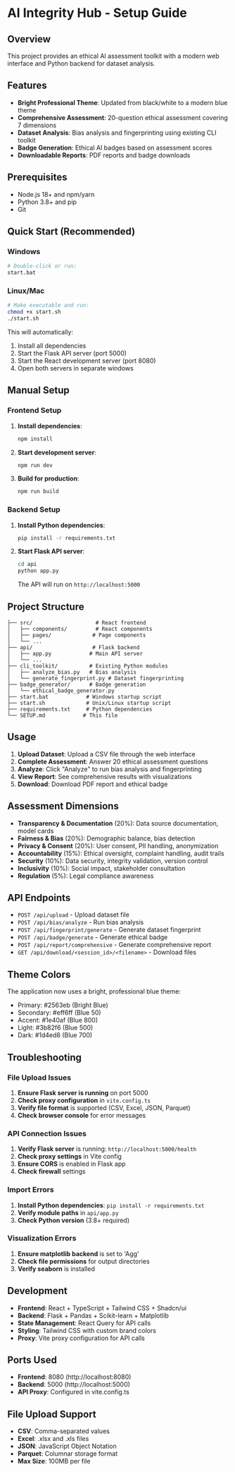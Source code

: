 # AI Integrity Hub - Setup Guide

## Overview
This project provides an ethical AI assessment toolkit with a modern web interface and Python backend for dataset analysis.

## Features
- **Bright Professional Theme**: Updated from black/white to a modern blue theme
- **Comprehensive Assessment**: 20-question ethical assessment covering 7 dimensions
- **Dataset Analysis**: Bias analysis and fingerprinting using existing CLI toolkit
- **Badge Generation**: Ethical AI badges based on assessment scores
- **Downloadable Reports**: PDF reports and badge downloads

## Prerequisites
- Node.js 18+ and npm/yarn
- Python 3.8+ and pip
- Git

## Quick Start (Recommended)

### Windows
```bash
# Double-click or run:
start.bat
```

### Linux/Mac
```bash
# Make executable and run:
chmod +x start.sh
./start.sh
```

This will automatically:
1. Install all dependencies
2. Start the Flask API server (port 5000)
3. Start the React development server (port 8080)
4. Open both servers in separate windows

## Manual Setup

### Frontend Setup

1. **Install dependencies**:
   ```bash
   npm install
   ```

2. **Start development server**:
   ```bash
   npm run dev
   ```

3. **Build for production**:
   ```bash
   npm run build
   ```

### Backend Setup

1. **Install Python dependencies**:
   ```bash
   pip install -r requirements.txt
   ```

2. **Start Flask API server**:
   ```bash
   cd api
   python app.py
   ```

   The API will run on `http://localhost:5000`

## Project Structure

```
├── src/                    # React frontend
│   ├── components/         # React components
│   ├── pages/             # Page components
│   └── ...
├── api/                   # Flask backend
│   ├── app.py            # Main API server
│   └── ...
├── cli_toolkit/          # Existing Python modules
│   ├── analyze_bias.py   # Bias analysis
│   └── generate_fingerprint.py # Dataset fingerprinting
├── badge_generator/      # Badge generation
│   └── ethical_badge_generator.py
├── start.bat            # Windows startup script
├── start.sh             # Unix/Linux startup script
├── requirements.txt     # Python dependencies
└── SETUP.md            # This file
```

## Usage

1. **Upload Dataset**: Upload a CSV file through the web interface
2. **Complete Assessment**: Answer 20 ethical assessment questions
3. **Analyze**: Click "Analyze" to run bias analysis and fingerprinting
4. **View Report**: See comprehensive results with visualizations
5. **Download**: Download PDF report and ethical badge

## Assessment Dimensions

- **Transparency & Documentation** (20%): Data source documentation, model cards
- **Fairness & Bias** (20%): Demographic balance, bias detection
- **Privacy & Consent** (20%): User consent, PII handling, anonymization
- **Accountability** (15%): Ethical oversight, complaint handling, audit trails
- **Security** (10%): Data security, integrity validation, version control
- **Inclusivity** (10%): Social impact, stakeholder consultation
- **Regulation** (5%): Legal compliance awareness

## API Endpoints

- `POST /api/upload` - Upload dataset file
- `POST /api/bias/analyze` - Run bias analysis
- `POST /api/fingerprint/generate` - Generate dataset fingerprint
- `POST /api/badge/generate` - Generate ethical badge
- `POST /api/report/comprehensive` - Generate comprehensive report
- `GET /api/download/<session_id>/<filename>` - Download files

## Theme Colors

The application now uses a bright, professional blue theme:
- Primary: #2563eb (Bright Blue)
- Secondary: #eff6ff (Blue 50)
- Accent: #1e40af (Blue 800)
- Light: #3b82f6 (Blue 500)
- Dark: #1d4ed8 (Blue 700)

## Troubleshooting

### File Upload Issues
1. **Ensure Flask server is running** on port 5000
2. **Check proxy configuration** in `vite.config.ts`
3. **Verify file format** is supported (CSV, Excel, JSON, Parquet)
4. **Check browser console** for error messages

### API Connection Issues
1. **Verify Flask server** is running: `http://localhost:5000/health`
2. **Check proxy settings** in Vite config
3. **Ensure CORS** is enabled in Flask app
4. **Check firewall** settings

### Import Errors
1. **Install Python dependencies**: `pip install -r requirements.txt`
2. **Verify module paths** in `api/app.py`
3. **Check Python version** (3.8+ required)

### Visualization Errors
1. **Ensure matplotlib backend** is set to 'Agg'
2. **Check file permissions** for output directories
3. **Verify seaborn** is installed

## Development

- **Frontend**: React + TypeScript + Tailwind CSS + Shadcn/ui
- **Backend**: Flask + Pandas + Scikit-learn + Matplotlib
- **State Management**: React Query for API calls
- **Styling**: Tailwind CSS with custom brand colors
- **Proxy**: Vite proxy configuration for API calls

## Ports Used

- **Frontend**: 8080 (http://localhost:8080)
- **Backend**: 5000 (http://localhost:5000)
- **API Proxy**: Configured in vite.config.ts

## File Upload Support

- **CSV**: Comma-separated values
- **Excel**: .xlsx and .xls files
- **JSON**: JavaScript Object Notation
- **Parquet**: Columnar storage format
- **Max Size**: 100MB per file 